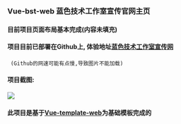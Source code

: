 ### Vue-bst-web 蓝色技术工作室宣传官网主页

#### 目前项目页面布局基本完成(内容未填充)

#### 项目目前已部署在Github上, 体验地址[蓝色技术工作室宣传网](https://pjqdyd.github.io/Vue-bst-web/#/)
     (Github的网速可能有点慢,导致图片不能加载)
#### 项目截图:
![](https://upload-images.jianshu.io/upload_images/14511997-cce0b18cae3bad66.png)

#### 此项目是基于[Vue-template-web](https://github.com/pjqdyd/Vue-template-web)为基础模板完成的